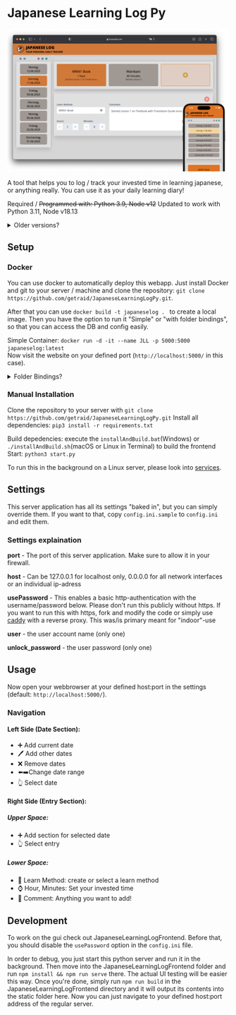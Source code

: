 # Japanese Learning Log Py

![screenshot that shows the webpage](./.github/readme-images/JLL.png)

A tool that helps you to log / track your invested time in learning japanese, or anything really. You can use it as your daily learning diary! 

Required / ~~Programmed with: Python 3.9, Node v12~~
Updated to work with Python 3.11, Node v18.13
<details> 
  <summary>Older versions? </summary>
    If you want use older python/node versions, look into the installAndBuild.sh/bat files and use the commented segments instead
</details>

## Setup 

### Docker
You can use docker to automatically deploy this webapp. Just install Docker and git to your server / machine and clone the repository: 
`git clone https://github.com/getraid/JapaneseLearningLogPy.git`.  

After that you can use `docker build -t japaneselog . ` to create a local image. Then you have the option to run it "Simple" or "with folder bindings", so that you can access the DB and config easily.

Simple Container: `docker run -d -it --name JLL -p 5000:5000 japaneselog:latest`  
Now visit the website on your defined port (`http://localhost:5000/` in this case). 

<details> 
  <summary>Folder Bindings?</summary>
    or Container with folder bindings: 

    docker run -d -it --name JLL -p 5000:5000 -v ./localConfDir:/app/config -v ./localDBDir:/app/database  japaneselog:latest  

  Here localConfDir and localDBDir are a local folder that you have to create. 
  The sqlite database gets redirected in there and the `config.ini` can beprovided there as well. 
</details>

### Manual Installation
Clone the repository to your server with `git clone https://github.com/getraid/JapaneseLearningLogPy.git`
Install all dependencies: `pip3 install -r requirements.txt`

Build depedencies: execute the `installAndBuild.bat`(Windows) or `./installAndBuild.sh`(macOS or Linux in Terminal) to build the frontend
Start: `python3 start.py`

To run this in the background on a Linux server, please look into [services](https://www.google.com/search?q=linux+setup+service).

## Settings
This server application has all its settings "baked in", but you can simply override them.
If you want to that, copy `config.ini.sample` to `config.ini` and edit them.

### Settings explaination
**port** - The port of this server application. Make sure to allow it in your firewall.

**host** - Can be 127.0.0.1 for localhost only, 0.0.0.0 for all network interfaces or an individual ip-adress

**usePassword** - This enables a basic http-authentication with the username/password below. Please don't run this publicly without https. If you want to run this with https, fork and modify the code or simply use [caddy](https://caddyserver.com/) with a reverse proxy. This was/is primary meant for "indoor"-use

**user** - the user account name (only one)

**unlock_password** - the user password (only one)

## Usage
Now open your webbrowser at your defined host:port in the settings (default:  `http://localhost:5000/`).

### Navigation
#### Left Side (Date Section):
* ➕ Add current date
* 🖊️ Add other dates
* ❌ Remove dates
* ⬅️➡️Change date range
* 👆 Select date

#### Right Side (Entry Section): 
##### Upper Space:
* ➕ Add section for selected date
* 👆 Select entry

##### Lower Space:
* 📄 Learn Method: create or select a learn method
* ⌚ Hour, Minutes: Set your invested time
* 💬 Comment: Anything you want to add!


## Development
To work on the gui check out JapaneseLearningLogFrontend. 
Before that, you should disable the `usePassword` option in the `config.ini` file. 

In order to debug, you just start this python server and run it in the background. Then move into the JapaneseLearningLogFrontend folder and run `npm install && npm run serve` there.
The actual UI testing will be easier this way. Once you're done, simply run `npm run build` in the JapaneseLearningLogFrontend directory and it will output its contents into the static folder here. 
Now you can just navigate to your defined host:port address of the regular server.